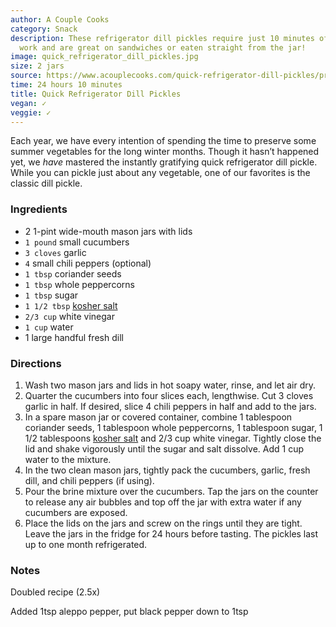 ```yaml
---
author: A Couple Cooks
category: Snack
description: These refrigerator dill pickles require just 10 minutes of hands on prep
  work and are great on sandwiches or eaten straight from the jar!
image: quick_refrigerator_dill_pickles.jpg
size: 2 jars
source: https://www.acouplecooks.com/quick-refrigerator-dill-pickles/print/17346/
time: 24 hours 10 minutes
title: Quick Refrigerator Dill Pickles
vegan: ✓
veggie: ✓
---
```

Each year, we have every intention of spending the time to preserve some summer vegetables for the long winter months. Though it hasn’t happened yet, we _have_ mastered the instantly gratifying quick refrigerator dill pickle. While you can pickle just about any vegetable, one of our favorites is the classic dill pickle.

### Ingredients

* 2 1-pint wide-mouth mason jars with lids
* `1 pound` small cucumbers
* `3 cloves` garlic
* `4` small chili peppers (optional)
* `1 tbsp` coriander seeds
* `1 tbsp` whole peppercorns
* `1 tbsp` sugar
* `1 1/2 tbsp` [kosher salt](https://www.acouplecooks.com/what-is-kosher-salt/)
* `2/3 cup` white vinegar
* `1 cup` water
* 1 large handful fresh dill

### Directions

1. Wash two mason jars and lids in hot soapy water, rinse, and let air dry.
2. Quarter the cucumbers into four slices each, lengthwise. Cut 3 cloves garlic in half. If desired, slice 4 chili peppers in half and add to the jars.
3. In a spare mason jar or covered container, combine 1 tablespoon coriander seeds, 1 tablespoon whole peppercorns, 1 tablespoon sugar, 1 1/2 tablespoons [kosher salt](https://www.acouplecooks.com/what-is-kosher-salt/) and 2/3 cup white vinegar. Tightly close the lid and shake vigorously until the sugar and salt dissolve. Add 1 cup water to the mixture.
4. In the two clean mason jars, tightly pack the cucumbers, garlic, fresh dill, and chili peppers (if using).
5. Pour the brine mixture over the cucumbers. Tap the jars on the counter to release any air bubbles and top off the jar with extra water if any cucumbers are exposed.
6. Place the lids on the jars and screw on the rings until they are tight. Leave the jars in the fridge for 24 hours before tasting. The pickles last up to one month refrigerated.

### Notes

Doubled recipe (2.5x)

Added 1tsp aleppo pepper, put black pepper down to 1tsp